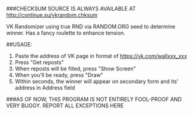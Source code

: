 ###CHECKSUM SOURCE IS ALWAYS AVAILABLE AT http://continue.su/vkrandom.chksum

VK Randomizer using true RND via RANDOM.ORG seed to determine winner. Has a fancy roulette to enhance tension.

##USAGE:
1. Paste the address of VK page in format of https://vk.com/wallxxx_xxx
2. Press "Get reposts"
3. When reposts will be filled, press "Show Screen"
4. When you'll be ready, press "Draw"
5. Within seconds, the winner will appear on secondary form and its' address in Address field

###AS OF NOW, THIS PROGRAM IS NOT ENTIRELY FOOL-PROOF AND VERY BUGGY. REPORT ALL EXCEPTIONS HERE
